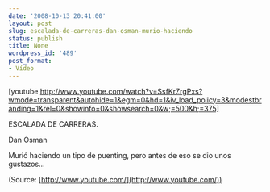 ```yaml
---
date: '2008-10-13 20:41:00'
layout: post
slug: escalada-de-carreras-dan-osman-murio-haciendo
status: publish
title: None
wordpress_id: '489'
post_format:
- Vídeo
---
```


[youtube http://www.youtube.com/watch?v=SsfKrZrgPxs?wmode=transparent&autohide=1&egm=0&hd=1&iv_load_policy=3&modestbranding=1&rel=0&showinfo=0&showsearch=0&w;=500&h;=375]


ESCALADA DE CARRERAS.




Dan Osman




Murió haciendo un tipo de puenting, pero antes de eso se dio unos gustazos…

(Source: [http://www.youtube.com/](http://www.youtube.com/))
